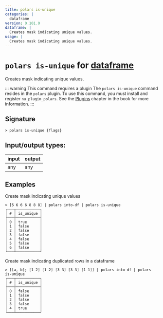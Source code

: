 ```yaml
---
title: polars is-unique
categories: |
  dataframe
version: 0.101.0
dataframe: |
  Creates mask indicating unique values.
usage: |
  Creates mask indicating unique values.
---
```

<!-- This file is automatically generated. Please edit the command in https://github.com/nushell/nushell instead. -->

# `polars is-unique` for [dataframe](/commands/categories/dataframe.md)

<div class='command-title'>Creates mask indicating unique values.</div>

::: warning This command requires a plugin
The `polars is-unique` command resides in the `polars` plugin.
To use this command, you must install and register `nu_plugin_polars`.
See the [Plugins](/book/plugins.html) chapter in the book for more information.
:::


## Signature

```> polars is-unique {flags} ```


## Input/output types:

| input | output |
| ----- | ------ |
| any   | any    |

## Examples

Create mask indicating unique values
```nu
> [5 6 6 6 8 8 8] | polars into-df | polars is-unique
╭───┬───────────╮
│ # │ is_unique │
├───┼───────────┤
│ 0 │ true      │
│ 1 │ false     │
│ 2 │ false     │
│ 3 │ false     │
│ 4 │ false     │
│ 5 │ false     │
│ 6 │ false     │
╰───┴───────────╯

```

Create mask indicating duplicated rows in a dataframe
```nu
> [[a, b]; [1 2] [1 2] [3 3] [3 3] [1 1]] | polars into-df | polars is-unique
╭───┬───────────╮
│ # │ is_unique │
├───┼───────────┤
│ 0 │ false     │
│ 1 │ false     │
│ 2 │ false     │
│ 3 │ false     │
│ 4 │ true      │
╰───┴───────────╯

```
